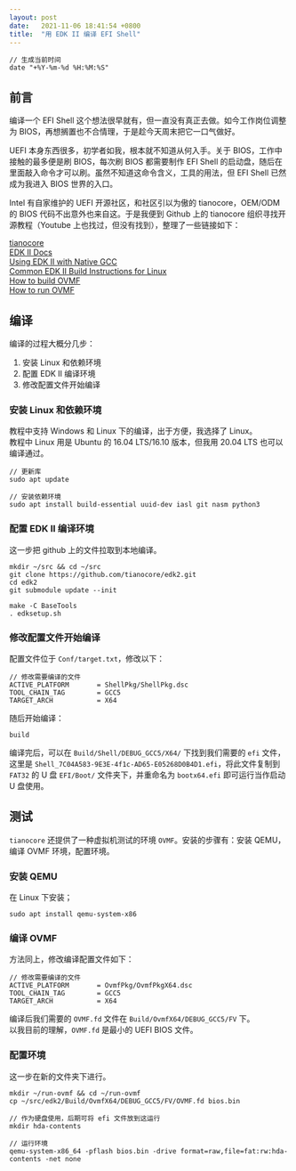 ```yaml
---
layout: post
date:   2021-11-06 18:41:54 +0800
title:  "用 EDK II 编译 EFI Shell"
---
```


```
// 生成当前时间
date "+%Y-%m-%d %H:%M:%S"
```

## 前言

编译一个 EFI Shell 这个想法很早就有，但一直没有真正去做。如今工作岗位调整为 BIOS，再想搁置也不合情理，于是趁今天周末把它一口气做好。  

UEFI 本身东西很多，初学者如我，根本就不知道从何入手。关于 BIOS，工作中接触的最多便是刷 BIOS，每次刷 BIOS 都需要制作 EFI Shell 的启动盘，随后在里面敲入命令才可以刷。虽然不知道这命令含义，工具的用法，但 EFI Shell 已然成为我进入 BIOS 世界的入口。  

Intel 有自家维护的 UEFI 开源社区，和社区引以为傲的 tianocore，OEM/ODM 的 BIOS 代码不出意外也来自这。于是我便到 Github 上的 tianocore 组织寻找开源教程（Youtube 上也找过，但没有找到），整理了一些链接如下：  

[tianocore](https://www.tianocore.org/getting-started.html)  
[EDK II Docs](https://github.com/tianocore/tianocore.github.io/wiki/EDK-II-Documents)  
[Using EDK II with Native GCC](https://github.com/tianocore/tianocore.github.io/wiki/Using-EDK-II-with-Native-GCC)  
[Common EDK II Build Instructions for Linux](https://github.com/tianocore/tianocore.github.io/wiki/Common-instructions)  
[How to build OVMF](https://github.com/tianocore/tianocore.github.io/wiki/How-to-build-OVMF)  
[How to run OVMF](https://github.com/tianocore/tianocore.github.io/wiki/How-to-run-OVMF)  

## 编译
编译的过程大概分几步：  
1. 安装 Linux 和依赖环境
2. 配置 EDK II 编译环境
3. 修改配置文件开始编译

### 安装 Linux 和依赖环境
教程中支持 Windows 和 Linux 下的编译，出于方便，我选择了 Linux。  
教程中 Linux 用是 Ubuntu 的 16.04 LTS/16.10 版本，但我用 20.04 LTS 也可以编译通过。  
```
// 更新库
sudo apt update

// 安装依赖环境
sudo apt install build-essential uuid-dev iasl git nasm python3
```

### 配置 EDK II 编译环境
这一步把 github 上的文件拉取到本地编译。  
```
mkdir ~/src && cd ~/src
git clone https://github.com/tianocore/edk2.git
cd edk2
git submodule update --init

make -C BaseTools
. edksetup.sh
```

### 修改配置文件开始编译
配置文件位于 `Conf/target.txt`，修改以下：  
```
// 修改需要编译的文件
ACTIVE_PLATFORM       = ShellPkg/ShellPkg.dsc
TOOL_CHAIN_TAG        = GCC5
TARGET_ARCH           = X64
```

随后开始编译：  
```
build
```

编译完后，可以在 `Build/Shell/DEBUG_GCC5/X64/` 下找到我们需要的 `efi` 文件，这里是 `Shell_7C04A583-9E3E-4f1c-AD65-E05268D0B4D1.efi`，将此文件复制到 `FAT32` 的 U 盘 `EFI/Boot/` 文件夹下，并重命名为 `bootx64.efi` 即可运行当作启动 U 盘使用。  


## 测试
`tianocore` 还提供了一种虚拟机测试的环境 `OVMF`。安装的步骤有：安装 QEMU，编译 OVMF 环境，配置环境。

### 安装 QEMU
在 Linux 下安装；  
```
sudo apt install qemu-system-x86
```

### 编译 OVMF
方法同上，修改编译配置文件如下：  
```
// 修改需要编译的文件
ACTIVE_PLATFORM       = OvmfPkg/OvmfPkgX64.dsc
TOOL_CHAIN_TAG        = GCC5
TARGET_ARCH           = X64
```
编译后我们需要的 `OVMF.fd` 文件在 `Build/OvmfX64/DEBUG_GCC5/FV` 下。  
以我目前的理解，`OVMF.fd` 是最小的 UEFI BIOS 文件。  

### 配置环境
这一步在新的文件夹下进行。  
```
mkdir ~/run-ovmf && cd ~/run-ovmf
cp ~/src/edk2/Build/OvmfX64/DEBUG_GCC5/FV/OVMF.fd bios.bin

// 作为硬盘使用，后期可将 efi 文件放到这运行
mkdir hda-contents 

// 运行环境
qemu-system-x86_64 -pflash bios.bin -drive format=raw,file=fat:rw:hda-contents -net none
```

